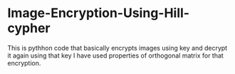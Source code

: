 # Image-Encryption-Using-Hill-cypher
This is pythhon code that basically encrypts images using key and decrypt it again using that key
I have used properties of orthogonal matrix for that encryption.

